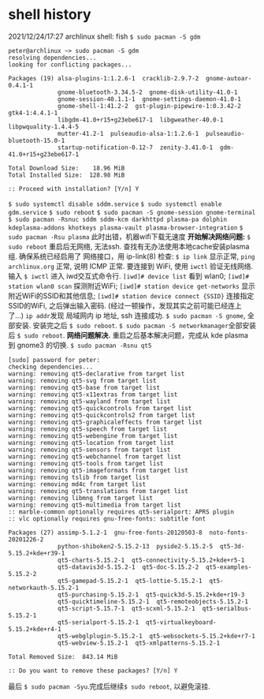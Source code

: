 # shell history

2021/12/24/17:27 archlinux
shell: fish
`$ sudo pacman -S gdm`
```
peter@archlinux ~> sudo pacman -S gdm
resolving dependencies...
looking for conflicting packages...

Packages (19) alsa-plugins-1:1.2.6-1  cracklib-2.9.7-2  gnome-autoar-0.4.1-1
              gnome-bluetooth-3.34.5-2  gnome-disk-utility-41.0-1
              gnome-session-40.1.1-1  gnome-settings-daemon-41.0-1
              gnome-shell-1:41.2-2  gst-plugin-pipewire-1:0.3.42-2  gtk4-1:4.4.1-1    
              libgdm-41.0+r15+g23ebe617-1  libgweather-40.0-1  libpwquality-1.4.4-5   
              mutter-41.2-1  pulseaudio-alsa-1:1.2.6-1  pulseaudio-bluetooth-15.0-1   
              startup-notification-0.12-7  zenity-3.41.0-1  gdm-41.0+r15+g23ebe617-1  

Total Download Size:    18.96 MiB
Total Installed Size:  128.98 MiB

:: Proceed with installation? [Y/n] Y
```
`$ sudo systemctl disable sddm.service`
`$ sudo systemctl enable gdm.service`
`$ sudo reboot`
`$ sudo pacman -S gnome-session gnome-terminal`
`$ sudo pacman -Rsnuc sddm sddm-kcm darkhttpd plasma-pa dolphin kdeplasma-addons khotkeys plasma-vault plasma-browser-integration`
`$ sudo pacman -Rsu plasma`
此时出错，机器wifi下载无速度
**开始解决网络问题:**
`$ sudo reboot`
重启后无网络, 无法ssh.
查找有无办法使用本地cache安装plasma组.
确保系统已经启用了 网络接口，用 ip-link(8) 检查:
`$ ip link` 显示正常, `ping archlinux.org` 正常, 说明 ICMP 正常.
要连接到 WiFi, 使用 `iwctl` 验证无线网络. 
输入 `$ iwctl` 进入 iwd交互式命令行.
`[iwd]# device list` 看到 wlan0;
`[iwd]# station wlan0 scan` 探测附近WiFi;
`[iwd]# station device get-networks` 显示附近WiFi的SSID和其他信息;
`[iwd]# station device connect {SSID}` 连接指定SSID的WiFi, 之后弹出输入密码.
(经过一顿操作，发现其实之前可能已经连上了...)
`ip addr`发现 局域网内 ip 地址, ssh 连接成功.
`$ sudo pacman -S gnome`, 全部安装.
安装完之后 `$ sudo reboot`.
`$ sudo pacman -S networkmanager`全部安装后 `$ sudo reboot`.
**网络问题解决.**
重启之后基本解决问题，完成从 kde plasma 到 gnome3 的切换.
`$ sudo pacman -Rsnu qt5`
```
[sudo] password for peter: 
checking dependencies...
warning: removing qt5-declarative from target list
warning: removing qt5-svg from target list
warning: removing qt5-base from target list
warning: removing qt5-x11extras from target list
warning: removing qt5-wayland from target list
warning: removing qt5-quickcontrols from target list
warning: removing qt5-quickcontrols2 from target list
warning: removing qt5-graphicaleffects from target list
warning: removing qt5-speech from target list
warning: removing qt5-webengine from target list
warning: removing qt5-location from target list
warning: removing qt5-sensors from target list
warning: removing qt5-webchannel from target list
warning: removing qt5-tools from target list
warning: removing qt5-imageformats from target list
warning: removing tslib from target list
warning: removing md4c from target list
warning: removing qt5-translations from target list
warning: removing libmng from target list
warning: removing qt5-multimedia from target list
:: marble-common optionally requires qt5-serialport: APRS plugin
:: vlc optionally requires gnu-free-fonts: subtitle font

Packages (27) assimp-5.1.2-1  gnu-free-fonts-20120503-8  noto-fonts-20201226-2
              python-shiboken2-5.15.2-13  pyside2-5.15.2-5  qt5-3d-5.15.2+kde+r39-1    
              qt5-charts-5.15.2-1  qt5-connectivity-5.15.2+kde+r5-1
              qt5-datavis3d-5.15.2-1  qt5-doc-5.15.2-2  qt5-examples-5.15.2-2
              qt5-gamepad-5.15.2-1  qt5-lottie-5.15.2-1  qt5-networkauth-5.15.2-1      
              qt5-purchasing-5.15.2-1  qt5-quick3d-5.15.2+kde+r19-3
              qt5-quicktimeline-5.15.2-1  qt5-remoteobjects-5.15.2-1
              qt5-script-5.15.7-1  qt5-scxml-5.15.2-1  qt5-serialbus-5.15.2-1
              qt5-serialport-5.15.2-1  qt5-virtualkeyboard-5.15.2+kde+r4-1
              qt5-webglplugin-5.15.2-1  qt5-websockets-5.15.2+kde+r7-1
              qt5-webview-5.15.2-1  qt5-xmlpatterns-5.15.2-1

Total Removed Size:  843.14 MiB

:: Do you want to remove these packages? [Y/n] Y
```
最后 `$ sudo pacman -Syu`.完成后继续`$ sudo reboot`, 以避免滚挂.